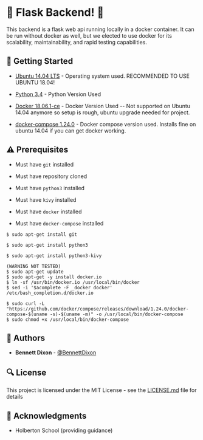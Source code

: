 # :shell: Flask Backend! :shell:

This backend is a flask web api running locally in a docker container.
It can be run without docker as well, but we elected to use docker for its scalability, maintainability, and rapid testing capabilities.

## :running: Getting Started

* [Ubuntu 14.04 LTS](http://releases.ubuntu.com/14.04/) - Operating system used. RECOMMENDED TO USE UBUNTU 18.04!

* [Python 3.4](https://www.python.org/download/releases/3.4.0/) - Python Version Used

* [Docker 18.06.1-ce](https://docs.docker.com/engine/release-notes/) - Docker Version Used -- Not supported on Ubuntu 14.04 anymore so setup is rough, ubuntu upgrade needed for project.

* [docker-compose 1.24.0](https://github.com/docker/compose/releases) - Docker compose version used. Installs fine on ubuntu 14.04 if you can get docker working.

## :warning: Prerequisites

* Must have `git` installed

* Must have repository cloned

* Must have `python3` installed

* Must have `kivy` installed

* Must have `docker` installed

* Must have `docker-compose` installed

```
$ sudo apt-get install git
```

```
$ sudo apt-get install python3
```

```
$ sudo apt-get install python3-kivy
```

```
(WARNING NOT TESTED)
$ sudo apt-get update
$ sudo apt-get -y install docker.io
$ ln -sf /usr/bin/docker.io /usr/local/bin/docker
$ sed -i '$acomplete -F _docker docker' /etc/bash_completion.d/docker.io
```

```
$ sudo curl -L "https://github.com/docker/compose/releases/download/1.24.0/docker-compose-$(uname -s)-$(uname -m)" -o /usr/local/bin/docker-compose
$ sudo chmod +x /usr/local/bin/docker-compose
```

## :blue_book: Authors
* **Bennett Dixon** - [@BennettDixon](https://github.com/BennettDixon)

## :mag: License

This project is licensed under the MIT License - see the [LICENSE.md](TODO) file for details



## :mega: Acknowledgments

* Holberton School (providing guidance)
